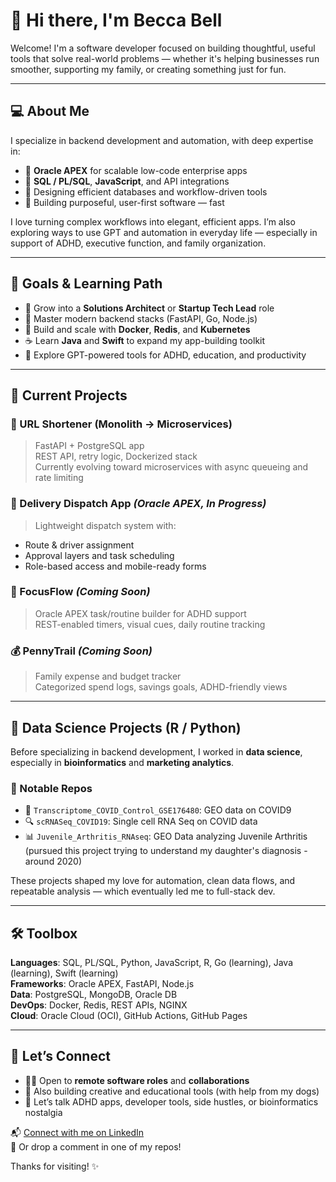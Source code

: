 # 👋 Hi there, I'm Becca Bell

Welcome! I'm a software developer focused on building thoughtful, useful tools that solve real-world problems — whether it's helping businesses run smoother, supporting my family, or creating something just for fun.

---

## 💻 About Me

I specialize in backend development and automation, with deep expertise in:

- 🔹 **Oracle APEX** for scalable low-code enterprise apps
- 🔹 **SQL / PL/SQL**, **JavaScript**, and API integrations
- 🔹 Designing efficient databases and workflow-driven tools
- 🔹 Building purposeful, user-first software — fast

I love turning complex workflows into elegant, efficient apps. I’m also exploring ways to use GPT and automation in everyday life — especially in support of ADHD, executive function, and family organization.

---

## 🚀 Goals & Learning Path

- 🎯 Grow into a **Solutions Architect** or **Startup Tech Lead** role
- 🧠 Master modern backend stacks (FastAPI, Go, Node.js)
- 🐳 Build and scale with **Docker**, **Redis**, and **Kubernetes**
- ☕️ Learn **Java** and **Swift** to expand my app-building toolkit
- 🔗 Explore GPT-powered tools for ADHD, education, and productivity

---

## 🧩 Current Projects

### 🔗 URL Shortener (Monolith → Microservices)
> FastAPI + PostgreSQL app  
> REST API, retry logic, Dockerized stack  
> Currently evolving toward microservices with async queueing and rate limiting

### 🚚 Delivery Dispatch App *(Oracle APEX, In Progress)*
> Lightweight dispatch system with:
- Route & driver assignment
- Approval layers and task scheduling
- Role-based access and mobile-ready forms

### 🧠 FocusFlow *(Coming Soon)*
> Oracle APEX task/routine builder for ADHD support  
> REST-enabled timers, visual cues, daily routine tracking

### 💰 PennyTrail *(Coming Soon)*
> Family expense and budget tracker  
> Categorized spend logs, savings goals, ADHD-friendly views

---

## 🧬 Data Science Projects (R / Python)

Before specializing in backend development, I worked in **data science**, especially in **bioinformatics** and **marketing analytics**.

### 🧪 Notable Repos
- 🧬 `Transcriptome_COVID_Control_GSE176480`: GEO data on COVID9
- 🔍 `scRNASeq_COVID19`: Single cell RNA Seq on COVID data
- 📊 `Juvenile_Arthritis_RNAseq`: GEO Data analyzing Juvenile Arthritis (pursued this project trying to understand my daughter's diagnosis - around 2020)

These projects shaped my love for automation, clean data flows, and repeatable analysis — which eventually led me to full-stack dev.

---

## 🛠️ Toolbox

**Languages**: SQL, PL/SQL, Python, JavaScript, R, Go (learning), Java (learning), Swift (learning)  
**Frameworks**: Oracle APEX, FastAPI, Node.js  
**Data**: PostgreSQL, MongoDB, Oracle DB  
**DevOps**: Docker, Redis, REST APIs, NGINX  
**Cloud**: Oracle Cloud (OCI), GitHub Actions, GitHub Pages

---

## 🤝 Let’s Connect

- 👩‍💻 Open to **remote software roles** and **collaborations**
- 🐶 Also building creative and educational tools (with help from my dogs)
- 🧵 Let’s talk ADHD apps, developer tools, side hustles, or bioinformatics nostalgia

📬 [Connect with me on LinkedIn](https://www.linkedin.com/in/rebecca-bell-121590)  
💬 Or drop a comment in one of my repos!

Thanks for visiting! ✨
